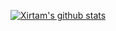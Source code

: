 [![Xirtam's github stats](https://github-readme-stats.vercel.app/api?username=xirtam-ch)](https://github.com/anuraghazra/github-readme-stats)
